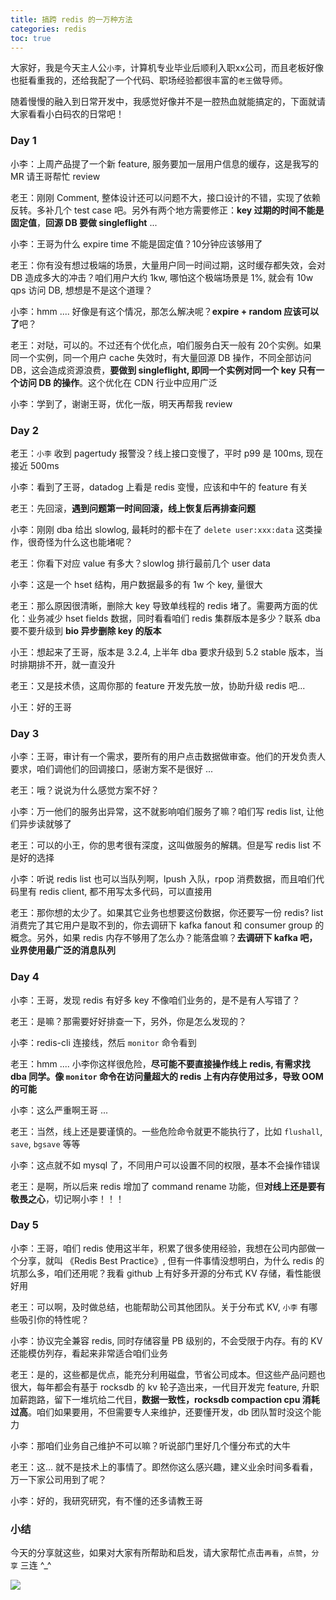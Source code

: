 ```yaml
---
title: 搞跨 redis 的一万种方法
categories: redis
toc: true
---
```


大家好，我是今天主人公`小李`，计算机专业毕业后顺利入职xx公司，而且老板好像也挺看重我的，还给我配了一个代码、职场经验都很丰富的`老王`做导师。

随着慢慢的融入到日常开发中，我感觉好像并不是一腔热血就能搞定的，下面就请大家看看小白码农的日常吧！

### Day 1
小李：上周产品提了一个新 feature, 服务要加一层用户信息的缓存，这是我写的 MR 请王哥帮忙 review

老王：刚刚 Comment, 整体设计还可以问题不大，接口设计的不错，实现了依赖反转。多补几个 test case 吧。另外有两个地方需要修正：**key 过期的时间不能是固定值**，**回源 DB 要做 singleflight** ...

小李：王哥为什么 expire time 不能是固定值？10分钟应该够用了

老王：你有没有想过极端的场景，大量用户同一时间过期，这时缓存都失效，会对 DB 造成多大的冲击？咱们用户大约 1kw, 哪怕这个极端场景是 1%, 就会有 10w qps 访问 DB, 想想是不是这个道理？

小李：hmm .... 好像是有这个情况，那怎么解决呢？**expire + random 应该可以了**吧？

老王：对哒，可以的。不过还有个优化点，咱们服务白天一般有 20个实例。如果同一个实例，同一个用户 cache 失效时，有大量回源 DB 操作，不同全部访问 DB，这会造成资源浪费，**要做到 singleflight, 即同一个实例对同一个 key 只有一个访问 DB 的操作**。这个优化在 CDN 行业中应用广泛

小李：学到了，谢谢王哥，优化一版，明天再帮我 review 
### Day 2
老王：`小李` 收到 pagertudy 报警没？线上接口变慢了，平时 p99 是 100ms, 现在接近 500ms

小李：看到了王哥，datadog 上看是 redis 变慢，应该和中午的 feature 有关

老王：先回滚，**遇到问题第一时间回滚，线上恢复后再排查问题**

小李：刚刚 dba 给出 slowlog, 最耗时的都卡在了 `delete user:xxx:data` 这类操作，很奇怪为什么这也能堵呢？

老王：你看下对应 value 有多大？slowlog 排行最前几个 user data 

小李：这是一个 hset 结构，用户数据最多的有 1w 个 key, 量很大

老王：那么原因很清晰，删除大 key 导致单线程的 redis 堵了。需要两方面的优化：业务减少 hset fields 数据，同时看看咱们 redis 集群版本是多少？联系 dba 要不要升级到 **bio 异步删除 key 的版本**

小王：想起来了王哥，版本是 3.2.4, 上半年 dba 要求升级到 5.2 stable 版本，当时排期排不开，就一直没升

老王：又是技术债，这周你那的 feature 开发先放一放，协助升级 redis 吧...

小王：好的王哥

### Day 3
小李：王哥，审计有一个需求，要所有的用户点击数据做审查。他们的开发负责人要求，咱们调他们的回调接口，感谢方案不是很好 ...

老王：哦？说说为什么感觉方案不好？

小李：万一他们的服务出异常，这不就影响咱们服务了嘛？咱们写 redis list, 让他们异步读就够了

老王：可以的小王，你的思考很有深度，这叫做服务的解耦。但是写 redis list 不是好的选择

小李：听说 redis list 也可以当队列啊，lpush 入队，rpop 消费数据，而且咱们代码里有 redis client, 都不用写太多代码，可以直接用

老王：那你想的太少了。如果其它业务也想要这份数据，你还要写一份 redis? list 消费完了其它用户是取不到的，你去调研下 kafka fanout 和 consumer group 的概念。另外，如果 redis 内存不够用了怎么办？能落盘嘛？**去调研下 kafka 吧，业界使用最广泛的消息队列**
### Day 4
小李：王哥，发现 redis 有好多 key 不像咱们业务的，是不是有人写错了？

老王：是嘛？那需要好好排查一下，另外，你是怎么发现的？

小李：redis-cli 连接线，然后 `monitor` 命令看到

老王：hmm .... 小李你这样很危险，**尽可能不要直接操作线上 redis, 有需求找 dba 同学。像 `monitor` 命令在访问量超大的 redis 上有内存使用过多，导致 OOM 的可能**

小李：这么严重啊王哥 ...

老王：当然，线上还是要谨慎的。一些危险命令就更不能执行了，比如 `flushall`, `save`, `bgsave` 等等

小李：这点就不如 mysql 了，不同用户可以设置不同的权限，基本不会操作错误

老王：是啊，所以后来 redis 增加了 command rename 功能，但**对线上还是要有敬畏之心**，切记啊小李！！！
### Day 5
小李：王哥，咱们 redis 使用这半年，积累了很多使用经验，我想在公司内部做一个分享，就叫 《Redis Best Practice》, 但有一件事情没想明白，为什么 redis 的坑那么多，咱们还用呢？我看 github 上有好多开源的分布式 KV 存储，看性能很好用

老王：可以啊，及时做总结，也能帮助公司其他团队。关于分布式 KV, `小李` 有哪些吸引你的特性呢？

小李：协议完全兼容 redis, 同时存储容量 PB 级别的，不会受限于内存。有的 KV 还能模仿列存，看起来非常适合咱们业务

老王：是的，这些都是优点，能充分利用磁盘，节省公司成本。但这些产品问题也很大，每年都会有基于 rocksdb 的 kv 轮子造出来，一代目开发完 feature, 升职加薪跑路，留下一堆坑给二代目，**数据一致性，rocksdb compaction cpu 消耗过高**。咱们如果要用，不但需要专人来维护，还要懂开发，db 团队暂时没这个能力

小李：那咱们业务自己维护不可以嘛？听说部门里好几个懂分布式的大牛

老王：这... 就不是技术上的事情了。即然你这么感兴趣，建义业余时间多看看，万一下家公司用到了呢？

小李：好的，我研究研究，有不懂的还多请教王哥

### 小结
今天的分享就这些，如果对大家有所帮助和启发，请大家帮忙点击`再看`，`点赞`，`分享` 三连 ^_^

![](/images/dongzerun-weixin-code.png)